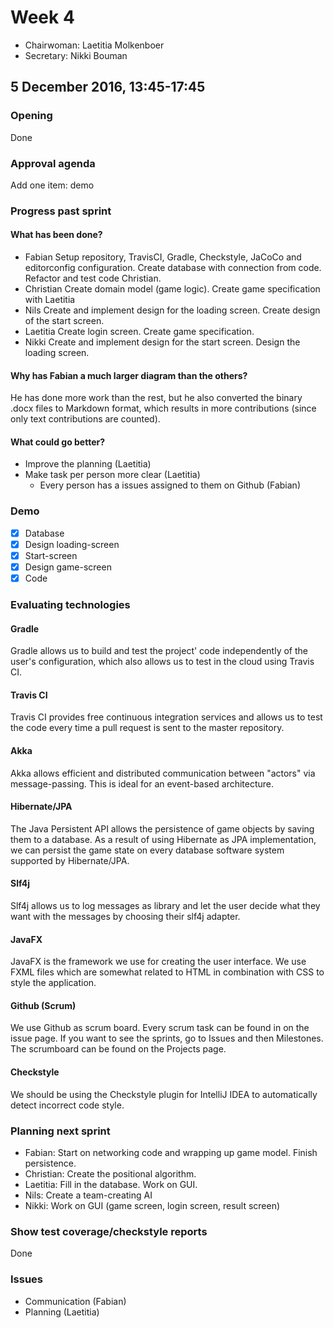 # Week 4
- Chairwoman: Laetitia Molkenboer
- Secretary: Nikki Bouman

## 5 December 2016, 13:45-17:45
### Opening
Done

### Approval agenda
Add one item: demo

### Progress past sprint
#### What has been done?
- Fabian
  Setup repository, TravisCI, Gradle, Checkstyle, JaCoCo and editorconfig 
  configuration. Create database with connection from code. Refactor and test
  code Christian.
- Christian
  Create domain model (game logic). Create game specification with Laetitia
- Nils
  Create and implement design for the loading screen. Create design of the 
  start screen.
- Laetitia
  Create login screen. Create game specification.
- Nikki
  Create and implement design for the start screen. Design the loading screen.

#### Why has Fabian a much larger diagram than the others?
He has done more work than the rest, but he also converted the binary .docx files
to Markdown format, which results in more contributions (since only text 
contributions are counted).

#### What could go better?
- Improve the planning (Laetitia)
- Make task per person more clear (Laetitia)
	* Every person has a issues assigned to them on Github (Fabian)

### Demo
- [x] Database
- [x] Design loading-screen
- [x] Start-screen
- [x] Design game-screen
- [x] Code

### Evaluating technologies
#### Gradle
Gradle allows us to build and test the project' code independently of the user's
configuration, which also allows us to test in the cloud using Travis CI.

#### Travis CI
Travis CI provides free continuous integration services and allows us to test
the code every time a pull request is sent to the master repository.

#### Akka
Akka allows efficient and distributed communication between "actors" via 
message-passing. This is ideal for an event-based architecture.

#### Hibernate/JPA
The Java Persistent API allows the persistence of game objects by saving them to
a database. As a result of using Hibernate as JPA implementation, we can persist
the game state on every database software system supported by Hibernate/JPA.

#### Slf4j
Slf4j allows us to log messages as library and let the user decide what they
want with the messages by choosing their slf4j adapter.

#### JavaFX
JavaFX is the framework we use for creating the user interface. We use FXML files
which are somewhat related to HTML in combination with CSS to style the application.

#### Github (Scrum)
We use Github as scrum board. Every scrum task can be found in on the issue page.
If you want to see the sprints, go to Issues and then Milestones. The scrumboard
can be found on the Projects page.

#### Checkstyle
We should be using the Checkstyle plugin for IntelliJ IDEA to automatically
detect incorrect code style.

### Planning next sprint
- Fabian: Start on networking code and wrapping up game model. Finish persistence.
- Christian: Create the positional algorithm.
- Laetitia: Fill in the database. Work on GUI.
- Nils: Create a team-creating AI
- Nikki: Work on GUI (game screen, login screen, result screen)

### Show test coverage/checkstyle reports
Done

### Issues
- Communication (Fabian)
- Planning (Laetitia)

